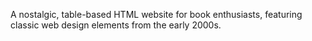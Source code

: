 A nostalgic, table-based HTML website for book enthusiasts, featuring classic web design elements from the early 2000s.

